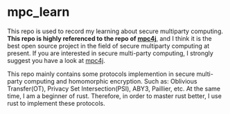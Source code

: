 # mpc_learn
This repo is used to record my learning about secure multiparty computing. **This repo is highly referenced to the repo of [mpc4j](https://github.com/alibaba-edu/mpc4j)**, and I think it is the best open source project in the field of secure multiparty computing at present. If you are interested in secure multi-party computing, I strongly suggest you have a look at [mpc4j](https://github.com/alibaba-edu/mpc4j).

This repo mainly contains some protocols implemention in secure multi-party computing and homomorphic encryption. Such as: Oblivious Transfer(OT), Privacy Set Intersection(PSI), ABY3, Paillier, etc. At the same time, I am a beginner of rust. Therefore, in order to master rust better, I use rust to implement these protocols.

